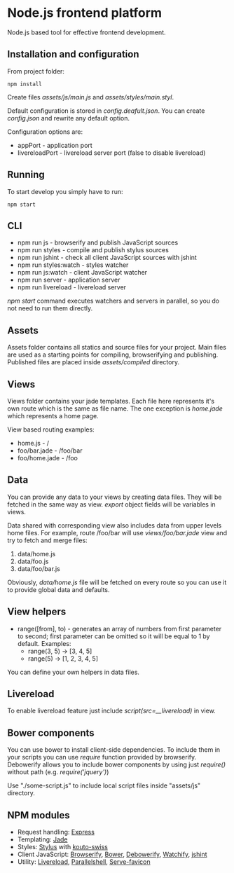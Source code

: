 # Node.js frontend platform

Node.js based tool for effective frontend development.

## Installation and configuration

From project folder:

```
npm install
```

Create files *assets/js/main.js* and *assets/styles/main.styl*.

Default configuration is stored in *config.deafult.json*.
You can create *config.json* and rewrite any default option.

Configuration options are:
* appPort - application port
* livereloadPort - livereload server port (false to disable livereload)

## Running

To start develop you simply have to run:

```
npm start
```

## CLI

* npm run js - browserify and publish JavaScript sources
* npm run styles - compile and publish stylus sources
* npm run jshint - check all client JavaScript sources with jshint
* npm run styles:watch - styles watcher
* npm run js:watch - client JavaScript watcher
* npm run server - application server
* npm run livereload - livereload server

*npm start* command executes watchers and servers in parallel, so you do not need to run them directly.

## Assets

Assets folder contains all statics and source files for your project. Main files are used as a starting points
for compiling, browserifying and publishing. Published files are placed inside *assets/compiled* directory.

## Views

Views folder contains your jade templates. Each file here represents it's own route which is the same as file name.
The one exception is *home.jade* which represents a home page.

View based routing examples:

* home.js - /
* foo/bar.jade - /foo/bar
* foo/home.jade - /foo

## Data

You can provide any data to your views by creating data files. They will be fetched in the same way as view.
*export* object fields will be variables in views.

Data shared with corresponding view also includes data from upper levels home files.
For example, route /foo/bar will use *views/foo/bar.jade* view and try to fetch and merge files:

1. data/home.js
2. data/foo.js
3. data/foo/bar.js

Obviously, *data/home.js* file will be fetched on every route so you can use it to provide global data and defaults.

## View helpers

* range([from], to) - generates an array of numbers from first parameter to second; first parameter can be omitted so it will be equal to 1 by default. Examples:
  * range(3, 5) -> [3, 4, 5]
  * range(5) -> [1, 2, 3, 4, 5]
  
You can define your own helpers in data files.

## Livereload

To enable livereload feature just include *script(src=__livereload)* in view.

## Bower components

You can use bower to install client-side dependencies.
To include them in your scripts you can use *require* function provided by browserify.
Debowerify allows you to include bower components by using just *require(<component name>)* without path
(e.g. *require('jquery')*) 

Use "./some-script.js" to include local script files inside "assets/js" directory.

## NPM modules

* Request handling: [Express](http://expressjs.com)
* Templating: [Jade](http://jade-lang.com)
* Styles: [Stylus](http://learnboost.github.io/stylus/) with [kouto-swiss](http://kouto-swiss.io)
* Client JavaScript: [Browserify](http://browserify.org), [Bower](http://bower.io), [Debowerify](https://github.com/eugeneware/debowerify), [Watchify](https://github.com/substack/watchify), [jshint](http://jshint.com)
* Utility: [Livereload](https://github.com/napcs/node-livereload), [Parallelshell](https://github.com/keithamus/parallelshell), [Serve-favicon](https://github.com/expressjs/serve-favicon)